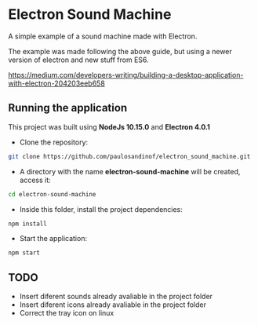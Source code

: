 # Electron Sound Machine

A simple example of a sound machine made with Electron.

The example was made following the above guide, but using a newer version of electron and new stuff from ES6.

https://medium.com/developers-writing/building-a-desktop-application-with-electron-204203eeb658

## Running the application

This project was built using **NodeJs 10.15.0** and **Electron 4.0.1**

- Clone the repository:

```bash
git clone https://github.com/paulosandinof/electron_sound_machine.git
```

- A directory with the name **electron-sound-machine** will be created, access it:

```bash
cd electron-sound-machine
```

- Inside this folder, install the project dependencies:

```bash
npm install
```

- Start the application:

```bash
npm start
```

## TODO

- Insert diferent sounds already avaliable in the project folder
- Insert diferent icons already avaliable in the project folder
- Correct the tray icon on linux
